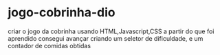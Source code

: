 # jogo-cobrinha-dio

criar o jogo da cobrinha usando HTML,Javascript,CSS 
a partir do que foi aprendido consegui avançar criando um seletor de dificuldade, e um contador de comidas obtidas

